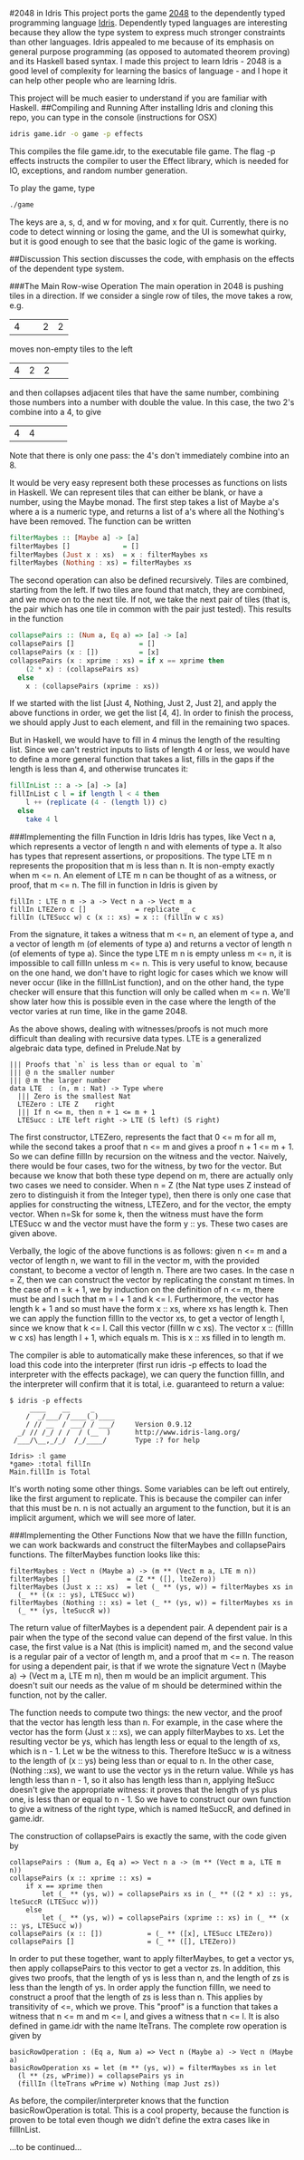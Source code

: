 #2048 in Idris
This project ports the game [2048](http://gabrielecirulli.github.io/2048/) to the dependently typed programming language [Idris](http://www.idris-lang.org/).  Dependently typed languages are interesting because they allow the type system to express much stronger constraints than other languages.  Idris appealed to me because of its emphasis on general purpose programming (as opposed to automated theorem proving) and its Haskell based syntax.  I made this project to learn Idris - 2048 is a good level of complexity for learning the basics of language - and I hope it can help other people who are learning Idris.

This project will be much easier to understand if you are familiar with Haskell.
##Compiling and Running
After installing Idris and cloning this repo, you can type in the console (instructions for OSX)
```bash
idris game.idr -o game -p effects
```
This compiles the file game.idr, to the executable file game.  The flag -p effects instructs the compiler
to user the Effect library, which is needed for IO, exceptions, and random number generation.

To play the game, type
```bash
./game
```

The keys are a, s, d, and w for moving, and x for quit.  Currently, there is no code
to detect winning or losing the game, and the UI is somewhat quirky, but it is good
enough to see that the basic logic of the game is working.

##Discussion
This section discusses the code, with emphasis on the effects of the dependent type system.

###The Main Row-wise Operation
The main operation in 2048 is pushing tiles in a direction.  If we consider a single row of tiles, the move takes a row, e.g.
<table>
    <tr>
        <td>4</td><td>&nbsp;&nbsp;</td><td>2</td><td>2</td>
    </tr>
</table>
moves non-empty tiles to the left
<table>
    <tr>
        <td>4</td><td>2</td><td>2</td><td>&nbsp;&nbsp;</td>
    </tr>
</table>
and then collapses adjacent tiles that have the same number, combining those numbers into a number with double the value. In this case, the two 2's combine into a 4, to give
<table>
    <tr>
        <td>4</td><td>4</td><td>&nbsp;&nbsp;</td><td>&nbsp;&nbsp;</td>
    </tr>
</table>
Note that there is only one pass: the 4's don't immediately combine into an 8.

It would be very easy represent both these processes as functions on lists in Haskell.  We can represent tiles that can either be blank, or have a number, using the Maybe monad.  The first step takes a list of Maybe a's where a is a numeric type, and returns a list of a's where all the Nothing's have been removed.  The function can be written
```haskell
filterMaybes :: [Maybe a] -> [a]
filterMaybes []             = []
filterMaybes (Just x : xs)  = x : filterMaybes xs
filterMaybes (Nothing : xs) = filterMaybes xs
```
The second operation can also be defined recursively.  Tiles are combined, starting from the left.  If two tiles are found that match, they are combined, and we move on to the next tile.  If not, we take the next pair of tiles (that is, the pair which has one tile in common with the pair just tested).  This results in the function
```haskell
collapsePairs :: (Num a, Eq a) => [a] -> [a]
collapsePairs []                = []
collapsePairs (x : [])          = [x]
collapsePairs (x : xprime : xs) = if x == xprime then
    (2 * x) : (collapsePairs xs)
  else
    x : (collapsePairs (xprime : xs))
```

If we started with the list [Just 4, Nothing, Just 2, Just 2], and apply the above functions in order, we get the list [4, 4].  In order to finish the process, we should apply Just to each element, and fill in the remaining two spaces.

But in Haskell, we would have to fill in 4 minus the length of the resulting list.  Since we can't restrict inputs to lists of length 4 or less, we would have to define a more general function that takes a list, fills in the gaps if the length is less than 4, and otherwise truncates it:
```haskell
fillInList :: a -> [a] -> [a]
fillInList c l = if length l < 4 then
    l ++ (replicate (4 - (length l)) c)
  else
  	take 4 l
```
###Implementing the filIn Function in Idris
Idris has types, like Vect n a, which represents a vector of length n and with elements of type a.  It also has types that represent assertions, or propositions.  The type LTE m n represents the proposition that m is less than n.  It is non-empty exactly when m <= n.  An element of LTE m n can be thought of as a witness, or proof, that m <= n.  The fill in function in Idris is given by
```
fillIn : LTE n m -> a -> Vect n a -> Vect m a
fillIn LTEZero c []            = replicate _ c
fillIn (LTESucc w) c (x :: xs) = x :: (fillIn w c xs)
```
From the signature, it takes a witness that m <= n, an element of type a, and a vector of length m (of elements of type a) and returns a vector of length n (of elements of type a).  Since the type LTE m n is empty unless m <= n, it is impossible to call fillIn unless m <= n.  This is very useful to know, because on the one hand, we don't have to right logic for cases which we know will never occur (like in the fillInList function), and on the other hand, the type checker will ensure that this function will only be called when m <= n.  We'll show later how this is possible even in the case where the length of the vector varies at run time, like in the game 2048.

As the above shows, dealing with witnesses/proofs is not much more difficult than dealing with recursive data types.  LTE is a generalized algebraic data type, defined in Prelude.Nat by
```
||| Proofs that `n` is less than or equal to `m`
||| @ n the smaller number
||| @ m the larger number
data LTE  : (n, m : Nat) -> Type where
  ||| Zero is the smallest Nat
  LTEZero : LTE Z    right
  ||| If n <= m, then n + 1 <= m + 1
  LTESucc : LTE left right -> LTE (S left) (S right)
```
The first constructor, LTEZero, represents the fact that 0 <= m for all m, while the second takes a proof that n <= m and gives a proof n + 1 <= m + 1.  So we can define fillIn by recursion on the witness and the vector.  Naively, there would be four cases, two for the witness, by two for the vector.  But because we know that both these type depend on m, there are actually only two cases we need to consider.  When n = Z (the Nat type uses Z instead of zero to distinguish it from the Integer type), then there is only one case that applies for constructing the witness, LTEZero, and for the vector, the empty vector. When n=Sk for some k, then the witness must have the form LTESucc w and the vector must have the form y :: ys.  These two cases are given above.

Verbally, the logic of the above functions is as follows: given n <= m and a vector of length n, we want to fill in the vector m, with the provided constant, to become a vector of length n.  There are two cases.  In the case n = Z, then we can construct the vector by replicating the constant m times.  In the case of n = k + 1, we by induction on the definition of n <= m, there must be and l such that m = l + 1 and k <= l.  Furthermore, the vector has length k + 1 and so must have the form x :: xs, where xs has length k.  Then we can apply the function fillIn to the vector xs, to get a vector of length l, since we know that k <= l.  Call this vector (fillIn w c xs).  The vector x :: (fillIn w c xs) has length l + 1, which equals m.  This is x :: xs filled in to length m.

The compiler is able to automatically make these inferences, so that if we load this code into the interpreter (first run idris -p effects to load the interpreter with the effects package), we can query the function fillIn, and the interpreter will confirm that it is total, i.e. guaranteed to return a value:
```
$ idris -p effects
     ____    __     _                                          
    /  _/___/ /____(_)____                                     
    / // __  / ___/ / ___/     Version 0.9.12
  _/ // /_/ / /  / (__  )      http://www.idris-lang.org/      
 /___/\__,_/_/  /_/____/       Type :? for help                

Idris> :l game
*game> :total fillIn 
Main.fillIn is Total
```

It's worth noting some other things.  Some variables can be left out entirely, like the first argument to replicate.  This is because the compiler can infer that this must be n.  n is not actually an argument to the function, but it is an implicit argument, which we will see more of later.

###Implementing the Other Functions
Now that we have the fillIn function, we can work backwards and construct the filterMaybes and collapsePairs functions.  The filterMaybes function looks like this:
```
filterMaybes : Vect n (Maybe a) -> (m ** (Vect m a, LTE m n))
filterMaybes []              = (Z ** ([], lteZero))
filterMaybes (Just x :: xs)  = let (_ ** (ys, w)) = filterMaybes xs in
  (_ ** ((x :: ys), LTESucc w))
filterMaybes (Nothing :: xs) = let (_ ** (ys, w)) = filterMaybes xs in
  (_ ** (ys, lteSuccR w))
```
The return value of filterMaybes is a dependent pair.  A dependent pair is a pair when the type of the second value can depend of the first value.  In this case, the first value is a Nat (this is implicit) named m, and the second value is a regular pair of a vector of length m, and a proof that m <= n.  The reason for using a dependent pair, is that if we wrote the signature Vect n (Maybe a) -> (Vect m a, LTE m n), then m would be an implicit argument.  This doesn't suit our needs as the value of m should be determined within the function, not by the caller.

The function needs to compute two things: the new vector, and the proof that the vector has length less than n.  For example, in the case where the vector has the form (Just x :: xs), we can apply filterMaybes to xs.  Let the resulting vector be ys, which has length less or equal to the length of xs, which is n - 1.  Let w be the witness to this.  Therefore lteSucc w is a witness to the length of (x :: ys) being less than or equal to n.  In the other case, (Nothing ::xs), we want to use the vector ys in the return value.  While ys has length less than n - 1, so it also has length less than n, applying lteSucc doesn't give the appropriate witness: it proves that the length of ys plus one, is less than or equal to n - 1.  So we have to construct our own function to give a witness of the right type, which is named lteSuccR, and defined in game.idr.

The construction of collapsePairs is exactly the same, with the code given by
```
collapsePairs : (Num a, Eq a) => Vect n a -> (m ** (Vect m a, LTE m n))
collapsePairs (x :: xprime :: xs) = 
    if x == xprime then
    	let (_ ** (ys, w)) = collapsePairs xs in (_ ** ((2 * x) :: ys, lteSuccR (LTESucc w)))
    else
        let (_ ** (ys, w)) = collapsePairs (xprime :: xs) in (_ ** (x :: ys, LTESucc w))
collapsePairs (x :: [])           = (_ ** ([x], LTESucc LTEZero))
collapsePairs []                  = (_ ** ([], LTEZero))

```

In order to put these together, want to apply filterMaybes, to get a vector ys, then apply collapsePairs to this vector to get a vector zs.  In addition, this gives two proofs, that the length of ys is less than n, and the length of zs is less than the length of ys.  In order apply the function fillIn, we need to construct a proof that the length of zs is less than n.  This applies by transitivity of <=, which we prove.  This "proof" is a function that takes a witness that n <= m and m <= l, and gives a witness that n <= l.  It is also defined in game.idr with the name lteTrans.  The complete row operation is given by

```
basicRowOperation : (Eq a, Num a) => Vect n (Maybe a) -> Vect n (Maybe a)
basicRowOperation xs = let (m ** (ys, w)) = filterMaybes xs in let
  (l ** (zs, wPrime)) = collapsePairs ys in
  (fillIn (lteTrans wPrime w) Nothing (map Just zs))
```

As before, the compiler/interpreter knows that the function basicRowOperation is total.  This is a cool property, because the function is proven to be total even though we didn't define the extra cases like in fillInList.

...to be continued...
